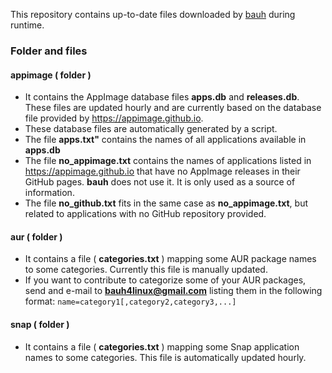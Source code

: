 This repository contains up-to-date files downloaded by [bauh](https://github.com/vinifmor/bauh) during runtime.

### Folder and files

#### appimage ( folder )
- It contains the AppImage database files **apps.db** and **releases.db**. These files are updated hourly and are currently
based on the database file provided by https://appimage.github.io.
- These database files are automatically generated by a script.
- The file **apps.txt"** contains the names of all applications available in **apps.db**
- The file **no_appimage.txt** contains the names of applications listed in https://appimage.github.io that have no AppImage releases in their GitHub pages. **bauh** does not use it.
It is only used as a source of information.
- The file **no_github.txt** fits in the same case as **no_appimage.txt**, but related to applications with no GitHub repository provided.

#### aur ( folder )
- It contains a file ( **categories.txt** ) mapping some AUR package names to some categories. Currently this file is manually updated.
- If you want to contribute to categorize some of your AUR packages, send and e-mail to **bauh4linux@gmail.com** listing them in the following format:
```name=category1[,category2,category3,...]```

#### snap ( folder )
- It contains a file ( **categories.txt** ) mapping some Snap application names to some categories. This file is automatically updated hourly.
